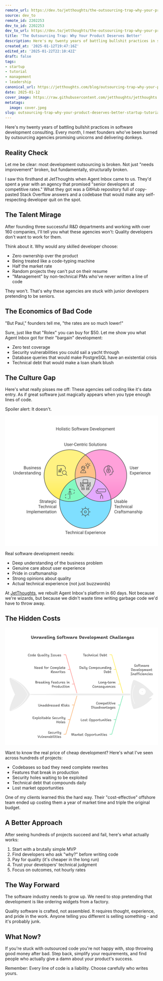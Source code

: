 ```yaml
---
remote_url: https://dev.to/jetthoughts/the-outsourcing-trap-why-your-product-deserves-better-46i8
source: dev_to
remote_id: 2202253
dev_to_id: 2202253
dev_to_url: https://dev.to/jetthoughts/the-outsourcing-trap-why-your-product-deserves-better-46i8
title: 'The Outsourcing Trap: Why Your Product Deserves Better'
description: Here's my twenty years of battling bullshit practices in software development consulting. Every...
created_at: '2025-01-12T19:47:16Z'
edited_at: '2025-01-22T22:10:42Z'
draft: false
tags:
- startup
- tutorial
- management
- leadership
canonical_url: https://jetthoughts.com/blog/outsourcing-trap-why-your-product-deserves-better-startup-tutorial/
date: 2025-01-12
cover_image: https://raw.githubusercontent.com/jetthoughts/jetthoughts.github.io/master/content/blog/outsourcing-trap-why-your-product-deserves-better-startup-tutorial/cover.jpeg
metatags:
  image: cover.jpeg
slug: outsourcing-trap-why-your-product-deserves-better-startup-tutorial
---
```

Here's my twenty years of battling bullshit practices in software development consulting. Every month, I meet founders who've been burned by outsourcing agencies promising unicorns and delivering donkeys.

## Reality Check

Let me be clear: most development outsourcing is broken. Not just "needs improvement" broken, but fundamentally, structurally broken.

I saw this firsthand at JetThoughts when Agent Inbox came to us. They'd spent a year with an agency that promised "senior developers at competitive rates." What they got was a GitHub repository full of copy-pasted Stack Overflow answers and a codebase that would make any self-respecting developer quit on the spot.

## The Talent Mirage

After founding three successful R&D departments and working with over 160 companies, I'll tell you what these agencies won't: Quality developers don't want to work for them.

Think about it. Why would any skilled developer choose:

- Zero ownership over the product
- Being treated like a code-typing machine
- Half the market rate
- Random projects they can't put on their resume
- "Management" by non-technical PMs who've never written a line of code

They won't. That's why these agencies are stuck with junior developers pretending to be seniors.

## The Economics of Bad Code

"But Paul," founders tell me, "the rates are so much lower!"

Sure, just like that "Rolex" you can buy for $50. Let me show you what Agent Inbox got for their "bargain" development:

- Zero test coverage
- Security vulnerabilities you could sail a yacht through
- Database queries that would make PostgreSQL have an existential crisis
- Technical debt that would make a loan shark blush

## The Culture Gap

Here's what really pisses me off: These agencies sell coding like it's data entry. As if great software just magically appears when you type enough lines of code.

Spoiler alert: It doesn't.

![circles](file_0.png)

Real software development needs:

- Deep understanding of the business problem
- Genuine care about user experience
- Pride in craftsmanship
- Strong opinions about quality
- Actual technical experience (not just buzzwords)

At [JetThoughts](https://jetthoughts.com), we rebuilt Agent Inbox's platform in 60 days. Not because we're wizards, but because we didn't waste time writing garbage code we'd have to throw away.

## The Hidden Costs

![fish](file_1.png)

Want to know the real price of cheap development? Here's what I've seen across hundreds of projects:

- Codebases so bad they need complete rewrites
- Features that break in production
- Security holes waiting to be exploited
- Technical debt that compounds daily
- Lost market opportunities

One of my clients learned this the hard way. Their "cost-effective" offshore team ended up costing them a year of market time and triple the original budget.

## A Better Approach

After seeing hundreds of projects succeed and fail, here's what actually works:

1. Start with a brutally simple MVP
2. Find developers who ask "why?" before writing code
3. Pay for quality (it's cheaper in the long run)
4. Trust your developers' technical judgment
5. Focus on outcomes, not hourly rates

## The Way Forward

The software industry needs to grow up. We need to stop pretending that development is like ordering widgets from a factory.

Quality software is crafted, not assembled. It requires thought, experience, and pride in the work. Anyone telling you different is selling something - and it's probably junk.

## What Now?

If you're stuck with outsourced code you're not happy with, stop throwing good money after bad. Step back, simplify your requirements, and find people who actually give a damn about your product's success.

Remember: Every line of code is a liability. Choose carefully who writes yours.
